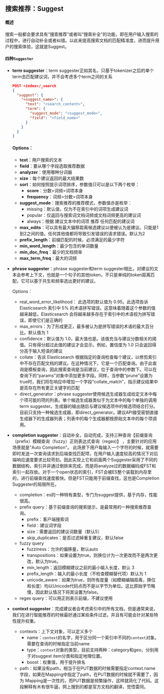 ## 搜索推荐：Suggest

#### 概述

搜索一般都会要求具有“搜索推荐”或者叫“搜索补全”的功能，即在用户输入搜索的过程中，进行自动补全或者纠错。以此来提高搜索文档的匹配精准度，进而提升用户的搜索体验，这就是Suggest。

#### 四种`Suggester`

- **term suggester**：term suggester正如其名，只基于tokenizer之后的单个term去匹配建议词，并不会考虑多个term之间的关系

  ```json
  POST <index>/_search
  { 
    "suggest": {
      "<suggest_name>": {
        "text": "<search_content>",
        "term": {
          "suggest_mode": "<suggest_mode>",
          "field": "<field_name>"
        }
      }
    }
  }
  ```

  #### Options：

  - **text**：用户搜索的文本
  - **field**：要从哪个字段选取推荐数据
  - **analyzer**：使用哪种分词器
  - **size**：每个建议返回的最大结果数
  - **sort**：如何按照提示词项排序，参数值只可以是以下两个枚举：
    - **score**：分数>词频>词项本身
    - **frequency**：词频>分数>词项本身
  - **suggest_mode**：搜索推荐的推荐模式，参数值亦是枚举：
    - missing：默认值，仅为不在索引中的词项生成建议词
    - popular：仅返回与搜索词文档词频或文档词频更高的建议词
    - always：根据 建议文本中的词项 推荐 任何匹配的建议词
  - **max_edits**：可以具有最大偏移距离候选建议以便被认为是建议。只能是1到2之间的值。任何其他值都将导致引发错误的请求错误。默认为2
  - **prefix_length**：前缀匹配的时候，必须满足的最少字符
  - **min_word_length**：最少包含的单词数量
  - **min_doc_freq**：最少的文档频率
  - **max_term_freq**：最大的词频

- **phrase suggester**：phrase suggester和term suggester相比，对建议的文本会参考上下文，也就是一个句子的其他token，不只是单纯的token距离匹配，它可以基于共生和频率选出更好的建议。
  
  Options：
  
  - real_word_error_likelihood： 此选项的默认值为 0.95。此选项告诉 Elasticsearch 索引中 5% 的术语拼写错误。这意味着随着这个参数的值越来越低，Elasticsearch 会将越来越多存在于索引中的术语视为拼写错误，即使它们是正确的
  - max_errors：为了形成更正，最多被认为是拼写错误的术语的最大百分比。默认值为 1
  - confidence：默认值为 1.0，最大值也是。该值充当与建议分数相关的阈值。只有得分超过此值的建议才会显示。例如，置信度为 1.0 只会返回得分高于输入短语的建议
  - collate：告诉 Elasticsearch 根据指定的查询检查每个建议，以修剪索引中不存在匹配文档的建议。在这种情况下，它是一个匹配查询。由于此查询是模板查询，因此搜索查询是当前建议，位于查询中的参数下。可以在查询下的“params”对象中添加更多字段。同样，当参数“prune”设置为true时，我们将在响应中增加一个字段“collate_match”，指示建议结果中是否存在所有更正关键字的匹配
  - direct_generator：phrase suggester使用候选生成器生成给定文本中每个项可能的项的列表。单个候选生成器类似于为文本中的每个单独的调用term suggester。生成器的输出随后与建议候选项中的候选项结合打分。目前只支持一种候选生成器，即direct_generator。建议API接受密钥直接生成器下的生成器列表；列表中的每个生成器都按原始文本中的每个项调用。
  
- **completion suggester**：自动补全，自动完成，支持三种查询【前缀查询（prefix）模糊查询（fuzzy）正则表达式查询（regex)】 ，主要针对的应用场景就是"Auto Completion"。 此场景下用户每输入一个字符的时候，就需要即时发送一次查询请求到后端查找匹配项，在用户输入速度较高的情况下对后端响应速度要求比较苛刻。因此实现上它和前面两个Suggester采用了不同的数据结构，索引并非通过倒排来完成，而是将analyze过的数据编码成FST和索引一起存放。对于一个open状态的索引，FST会被ES整个装载到内存里的，进行前缀查找速度极快。但是FST只能用于前缀查找，这也是Completion Suggester的局限所在。
  
  - completion：es的一种特有类型，专门为suggest提供，基于内存，性能很高。
  - prefix query：基于前缀查询的搜索提示，是最常用的一种搜索推荐查询。
    - prefix：客户端搜索词
    - field：建议词字段
    - size：需要返回的建议词数量（默认5）
    - skip_duplicates：是否过滤掉重复建议，默认false
  - fuzzy query
    -  fuzziness：允许的偏移量，默认auto
    - transpositions：如果设置为true，则换位计为一次更改而不是两次更改，默认为true。
    - min_length：返回模糊建议之前的最小输入长度，默认 3
    - prefix_length：输入的最小长度（不检查模糊替代项）默认为 1
    - unicode_aware：如果为true，则所有度量（如模糊编辑距离，换位和长度）均以Unicode代码点而不是以字节为单位。这比原始字节略慢，因此默认情况下将其设置为false。
  - regex query：可以用正则表示前缀，不建议使用
  
- **context suggester**：完成建议者会考虑索引中的所有文档，但是通常来说，我们在进行智能推荐的时候最好通过某些条件过滤，并且有可能会针对某些特性提升权重。

  - contexts：上下文对象，可以定义多个
    - name：`context`的名字，用于区分同一个索引中不同的`context`对象。需要在查询的时候指定当前name
    - type：`context`对象的类型，目前支持两种：category和geo，分别用于对suggest  item分类和指定地理位置。
    - boost：权重值，用于提升排名
  - path：如果没有path，相当于在PUT数据的时候需要指定context.name字段，如果在Mapping中指定了path，在PUT数据的时候就不需要了，因为           Mapping是一次性的，而PUT数据是频繁操作，这样就简化了代码。这段解释有木有很牛逼，网上搜到的都是官方文档的翻译，觉悟雷同。



